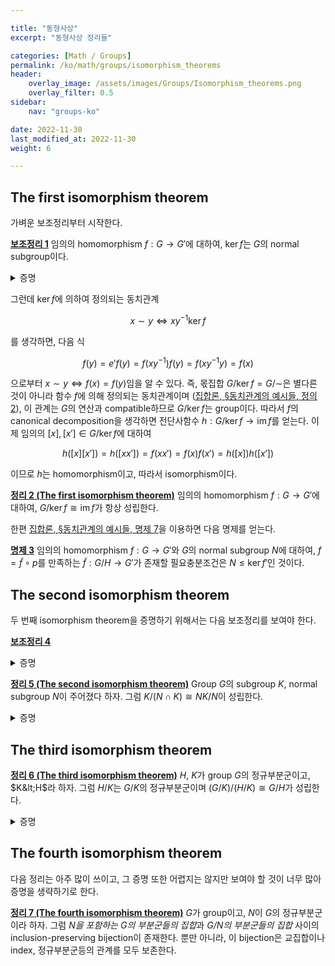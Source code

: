 ```yaml
---

title: "동형사상"
excerpt: "동형사상 정리들"

categories: [Math / Groups]
permalink: /ko/math/groups/isomorphism_theorems
header:
    overlay_image: /assets/images/Groups/Isomorphism_theorems.png
    overlay_filter: 0.5
sidebar: 
    nav: "groups-ko"

date: 2022-11-30
last_modified_at: 2022-11-30
weight: 6

---
```


## The first isomorphism theorem

가벼운 보조정리부터 시작한다.

<div class="proposition" markdown="1">

<ins id="lem1">**보조정리 1**</ins> 임의의 homomorphism $f:G\rightarrow G'$에 대하여, $\ker f$는 $G$의 normal subgroup이다.

</div>
<details class="proof" markdown="1">
<summary>증명</summary>

임의의 $g\in G$와 $x\in \ker f$에 대하여, 

$$f(gxg^{-1})=f(g)f(x)f(g^{-1})=f(g)e'f(g)^{-1}=f(g)f(g)^{-1}=e'.$$

</details>

그런데 $\ker f$에 의하여 정의되는 동치관계 

$$x\sim y\iff xy^{-1}\ker f$$

를 생각하면, 다음 식

$$f(y)=e'f(y)=f(xy^{-1})f(y)=f(xy^{-1}y)=f(x)$$

으로부터 $x\sim y\iff f(x)=f(y)$임을 알 수 있다. 즉, 몫집합 $G/\ker f=G/{\sim}$은 별다른 것이 아니라 함수 $f$에 의해 정의되는 동치관계이며 ([집합론, §동치관계의 예시들, 정의 2](/ko/math/set_theory/examples_of_equivalence#df2)), 이 관계는 $G$의 연산과 compatible하므로 $G/\ker f$는 group이다. 따라서 $f$의 canonical decomposition을 생각하면 전단사함수 $h:G/\ker f\rightarrow\operatorname{im}f$를 얻는다. 이제 임의의 $[x], [x']\in G/\ker f$에 대하여

$$h([x][x'])=h([xx'])=f(xx')=f(x)f(x')=h([x])h([x'])$$

이므로 $h$는 homomorphism이고, 따라서 isomorphism이다. 

<div class="proposition" markdown="1">

<ins id="thm2">**정리 2 (The first isomorphism theorem)**</ins> 임의의 homomorphism $f:G\rightarrow G'$에 대하여, $G/\ker f\cong \operatorname{im}f$가 항상 성립한다.

</div>

한편 [집합론, §동치관계의 예시들, 명제 7](/ko/math/set_theory/examples_of_equivalence#pp7)을 이용하면 다음 명제를 얻는다. 

<div class="proposition" markdown="1">

<ins id="pp3">**명제 3**</ins> 임의의 homomorphism $f:G\rightarrow G'$와 $G$의 normal subgroup $N$에 대하여, $f=\tilde{f}\circ p$를 만족하는 $\tilde{f}:G/H\rightarrow G'$가 존재할 필요충분조건은 $N\leq \ker f'$인 것이다. 

</div>

## The second isomorphism theorem

두 번째 isomorphism theorem을 증명하기 위해서는 다음 보조정리를 보여야 한다.

<div class="proposition" markdown="1">

<ins id="lem4">**보조정리 4**</ins> 

</div>
<details class="proof" markdown="1">
<summary>증명</summary>



</details>

<div class="proposition" markdown="1">

<ins id="thm5">**정리 5 (The second isomorphism theorem)**</ins> Group $G$의 subgroup $K$, normal subgroup $N$이 주어졌다 하자. 그럼 $K/(N\cap K)\cong NK/N$이 성립한다.

</div>
<details class="proof" markdown="1">
<summary>증명</summary>

우선, [§부분군과 몫군, 명제 16](/ko/math/groups/subgroups#pp16)으로부터, $N$은 $NK=N\vee K=KN$의 정규부분군이 된다. 한편, $K\subset NK$이므로, 다음과 같은 준동형사상의 composition

$$K\overset{\iota}{\hookrightarrow}NK\overset{\pi}{\twoheadrightarrow}NK/N$$ 

을 생각할 수 있다. 그럼

$$\ker(\pi\iota)=(\pi\iota)^{-1}(e)=\iota^{-1}(\ker\pi)=\iota^{-1}(N)=K\cap N$$

이므로, $\pi\iota$에 first isomorphism theorem을 적용하면

$$K/\ker(\pi\iota)=K/(K\cap N)\cong\operatorname{im}(\pi\iota)$$

를 얻는다. 그런데 $NK/N$의 임의의 원소는 모두 $nkN$의 꼴이고, 적당한 $n'\in N$이 존재하여 $nk=kn'$이라 할 수 있으므로, $NK/N$의 임의의 원소 $nkN$은

$$nkN=kn'N=kN=\pi(k)=\pi(\iota(k))\in\operatorname{im}(\pi\iota)$$

을 만족하므로 원하는 결과를 얻는다.

</details>

## The third isomorphism theorem

<div class="proposition" markdown="1">

<ins id="thm6">**정리 6 (The third isomorphism theorem)**</ins> $H$, $K$가 group $G$의 정규부분군이고, $K&lt;H$라 하자. 그럼 $H/K$는 $G/K$의 정규부분군이며 $(G/K)/(H/K)\cong G/H$가 성립한다.  

</div>
<details class="proof" markdown="1">
<summary>증명</summary>

[집합론, §동치관계의 예시들, 정의 8](/ko/math/set_theory/examples_of_equivalence#df8) 이후의 decomposition.

</details>

## The fourth isomorphism theorem

다음 정리는 아주 많이 쓰이고, 그 증명 또한 어렵지는 않지만 보여야 할 것이 너무 많아 증명을 생략하기로 한다.

<div class="proposition" markdown="1">

<ins id="thm7">**정리 7 (The fourth isomorphism theorem)**</ins> $G$가 group이고, $N$이 $G$의 정규부분군이라 하자. 그럼 *$N$을 포함하는 $G$의 부분군들의 집합*과 *$G/N$의 부분군들의 집합* 사이의 inclusion-preserving bijection이 존재한다. 뿐만 아니라, 이 bijection은 교집합이나 index, 정규부분군등의 관계를 모두 보존한다.

</div>